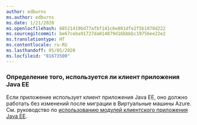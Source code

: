 ```yaml
---
author: edburns
ms.author: edburns
ms.date: 1/21/2020
ms.openlocfilehash: 68521419bd77afbf141c6e881dfe2f5b1870d222
ms.sourcegitcommit: be67ceba91727da014879d16bbbbc19756ee22e2
ms.translationtype: HT
ms.contentlocale: ru-RU
ms.lasthandoff: 05/05/2020
ms.locfileid: "81673500"
---
```

### <a name="determine-whether-the-java-ee-application-client-feature-is-used"></a>Определение того, используется ли клиент приложения Java EE

Если приложение использует клиент приложения Java EE, оно должно работать без изменений после миграции в Виртуальные машины Azure. См. руководство по [использованию модулей клиентского приложения Java EE](https://docs.oracle.com/en/middleware/fusion-middleware/weblogic-server/12.2.1.4/saclt/modules.html).
